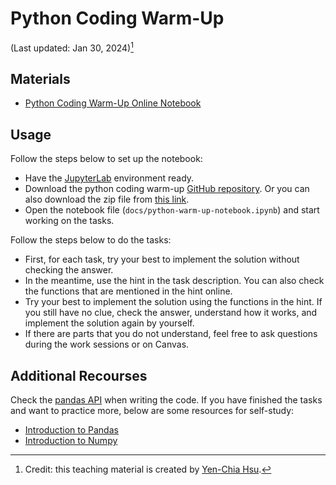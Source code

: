# Python Coding Warm-Up

(Last updated: Jan 30, 2024)[^credit]

[^credit]: Credit: this teaching material is created by [Yen-Chia Hsu](https://github.com/yenchiah).

## Materials

- [Python Coding Warm-Up Online Notebook](python-warm-up-notebook)

## Usage

Follow the steps below to set up the notebook:
- Have the [JupyterLab](https://jupyter.org/install) environment ready.
- Download the python coding warm-up [GitHub repository](https://github.com/MultiX-Amsterdam/python-warm-up). Or you can also download the zip file from [this link](https://github.com/MultiX-Amsterdam/python-warm-up/archive/refs/heads/main.zip).
- Open the notebook file (`docs/python-warm-up-notebook.ipynb`) and start working on the tasks.

Follow the steps below to do the tasks:
- First, for each task, try your best to implement the solution without checking the answer.
- In the meantime, use the hint in the task description. You can also check the functions that are mentioned in the hint online.
- Try your best to implement the solution using the functions in the hint. If you still have no clue, check the answer, understand how it works, and implement the solution again by yourself.
- If there are parts that you do not understand, feel free to ask questions during the work sessions or on Canvas.

## Additional Recourses

Check the [pandas API](https://pandas.pydata.org/docs/reference/index.html) when writing the code.
If you have finished the tasks and want to practice more, below are some resources for self-study:
- [Introduction to Pandas](https://pandas.pydata.org/docs/user_guide/10min.html)
- [Introduction to Numpy](https://sebastianraschka.com/blog/2020/numpy-intro.html)
